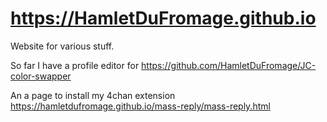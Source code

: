 # https://HamletDuFromage.github.io

Website for various stuff.

So far I have a profile editor for https://github.com/HamletDuFromage/JC-color-swapper

An a page to install my 4chan extension https://hamletdufromage.github.io/mass-reply/mass-reply.html
